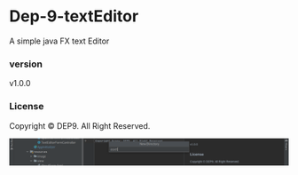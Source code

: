 # Dep-9-textEditor

A simple java FX text Editor

### version
v1.0.0

### License
Copyright &copy; DEP9. All Right Reserved.

![](asset/img.png)